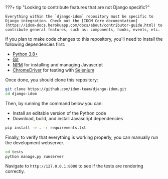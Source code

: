 ???+ tip "Looking to contribute features that are not Django specific?"

    Everything within the `django-idom` repository must be specific to Django integration. Check out the [IDOM Core documentation](https://idom-docs.herokuapp.com/docs/about/contributor-guide.html) to contribute general features, such as: components, hooks, events, etc.

If you plan to make code changes to this repository, you'll need to install the following dependencies first:

-   [Python 3.8+](https://www.python.org/downloads/)
-   [Git](https://git-scm.com/downloads)
-   [NPM](https://docs.npmjs.com/try-the-latest-stable-version-of-npm) for installing and managing Javascript
-   [ChromeDriver](https://chromedriver.chromium.org/downloads) for testing with [Selenium](https://www.seleniumhq.org/)

Once done, you should clone this repository:

```bash
git clone https://github.com/idom-team/django-idom.git
cd django-idom
```

Then, by running the command below you can:

-   Install an editable version of the Python code
-   Download, build, and install Javascript dependencies

```bash
pip install -e . -r requirements.txt
```

Finally, to verify that everything is working properly, you can manually run the development webserver.

```bash
cd tests
python manage.py runserver
```

Navigate to `http://127.0.0.1:8000` to see if the tests are rendering correctly.
